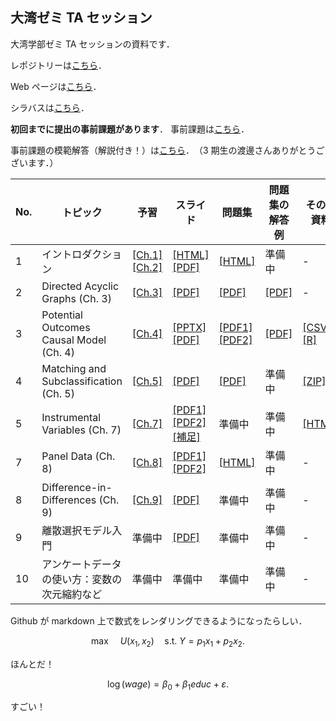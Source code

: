 ## 大湾ゼミ TA セッション

大湾学部ゼミ TA セッションの資料です．

レポジトリーは[こちら](https://github.com/ritsu1997/owanseminar)．

Web ページは[こちら](https://ritsu1997.github.io/owanseminar/)．

シラバスは[こちら](00-syllabus_2022spring/01-syllabus_2022spring.md)．

**初回までに提出の事前課題があります**．
事前課題は[こちら](99-asignments/00-problemset_0.pdf)．

事前課題の模範解答（解説付き！）は[こちら](99-asignments/00-problemset_0_solutions.pdf)．　（3 期生の渡邊さんありがとうございます．）

| No. | トピック                                     | 予習                                                                                                                               | スライド                                                                                                                 | 問題集                                                                                            | 問題集の解答例                                                           | その他資料                                                                                                                                                            |
| --- | -------------------------------------------- | ---------------------------------------------------------------------------------------------------------------------------------- | ------------------------------------------------------------------------------------------------------------------------ | ------------------------------------------------------------------------------------------------- | ------------------------------------------------------------------------ | --------------------------------------------------------------------------------------------------------------------------------------------------------------------- |
| 1   | イントロダクション                           | [[Ch.1]](https://mixtape.scunning.com/introduction.html)<br>[[Ch.2]](https://mixtape.scunning.com/probability-and-regression.html) | [[HTML]](01-introduction/Introduction.html)<br>[[PDF]](01-introduction/Introduction.pdf)                                 | [[HTML]](99-asignments/01-problemset1.html)                                                       | 準備中                                                                   | -                                                                                                                                                                     |
| 2   | Directed Acyclic Graphs (Ch. 3)              | [[Ch.3]](https://mixtape.scunning.com/dag.html)                                                                                    | [[PDF]](02-dag/01-Owanseminar_under_Sasaki_Ishii.pdf)                                                                    | [[PDF]](99-asignments/02-Owanseminar_under_SasakiIshii_PS.pdf)                                    | [[PDF]](99-asignments/02-Owanseminarunder_Sasaki_Ishii_PS_solutions.pdf) | -                                                                                                                                                                     |
| 3   | Potential Outcomes Causal Model (Ch. 4)      | [[Ch.4]](https://mixtape.scunning.com/potential-outcomes.html)                                                                     | [[PPTX]](03-pocm/01-pocm_slides.pptx)<br>[[PDF]](03-pocm/01-pocm_slides.pdf)                                             | [[PDF1]](99-asignments/03-pocm_problemset.pdf)<br>[[PDF2]](99-asignments/03-problemset_bonus.pdf) | [[PDF]](99-asignments/03-pocm_problemset_solutions.pdf)                  | [[CSV]](03-pocm/02-sampling_variation.csv)<br>[[R]](03-pocm/03-randomization.R)                                                                                       |
| 4   | Matching and Subclassification (Ch. 5)       | [[Ch.5]](https://mixtape.scunning.com/matching-and-subclassification.html)                                                         | [[PDF]](04-matching_subclassification/01-matching_subclassification_slides.pdf)                                          | [[PDF]](99-asignments/04-problemset4.pdf)                                                         | 準備中                                                                   | [[ZIP]](https://download-directory.github.io/?url=https%3A%2F%2Fgithub.com%2Fritsu1997%2Fowanseminar%2Ftree%2Fmain%2F04-matching_subclassification%2Fthesis_template) |
| 5   | Instrumental Variables (Ch. 7)               | [[Ch.7]](https://mixtape.scunning.com/instrumental-variables.html)                                                                 | [[PDF1]](05-iv/01-MixTape_ch7_IV.pdf) <br> [[PDF2]](05-iv/02-MixTape_ch7.pdf) <br> [[補足]](05-iv/MixTape_ch7_7_8_2.pdf) | 準備中                                                                                            | 準備中                                                                   | [[HTML]](05-iv/iv.html)                                                                                                                                               |
| 7   | Panel Data (Ch. 8)                           | [[Ch.8]](https://mixtape.scunning.com/panel-data.html)                                                                             | [[PDF1]](07-panel/01-Mixtape_ch.8.pdf) <br> [[PDF2]](07-panel/02-supplement.pdf)                                         | [[HTML]](99-asignments/07-220613seminar.html)                                                                                            | 準備中                                                                   | -                                                                                                                                                                     |
| 8   | Difference-in-Differences (Ch. 9)            | [[Ch.9]](https://mixtape.scunning.com/panel-data.html)                                                                             | [[PDF]](08-did/01-MixtapeCh9.pdf)                                                                                                                   | 準備中                                                                                            | 準備中                                                                   | -                                                                                                                                                                     |
| 9   | 離散選択モデル入門                           | 準備中                                                                                                                             | [[PDF]](09-discrete-choice/binary-choice.pdf)                                                                                                                   | 準備中                                                                                            | 準備中                                                                   | -                                                                                                                                                                     |
| 10  | アンケートデータの使い方：変数の次元縮約など | 準備中                                                                                                                             | 準備中                                                                                                                   | 準備中                                                                                            | 準備中                                                                   | -                                                                                                                                                                     |

Github が markdown 上で数式をレンダリングできるようになったらしい．

$$
\max \quad U(x_1, x_2) \quad \text{s.t. } Y = p_1 x_1 + p_2 x_2.
$$

ほんとだ！

$$
\log(wage) = \beta_0 + \beta_1 educ + \varepsilon.
$$

すごい！

